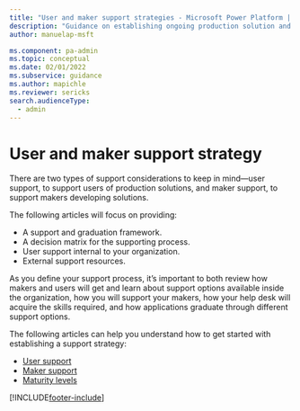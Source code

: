 ```yaml
---
title: "User and maker support strategies - Microsoft Power Platform | MicrosoftDocs"
description: "Guidance on establishing ongoing production solution and maker education support for Microsoft Power Platform."
author: manuelap-msft

ms.component: pa-admin
ms.topic: conceptual
ms.date: 02/01/2022
ms.subservice: guidance
ms.author: mapichle
ms.reviewer: sericks
search.audienceType: 
  - admin
---
```


# User and maker support strategy

There are two types of support considerations to keep in mind—user support, to support users of production solutions, and maker support, to support makers developing solutions.

The following articles will focus on providing:

- A support and graduation framework.
- A decision matrix for the supporting process.
- User support internal to your organization.
- External support resources.

As you define your support process, it’s important to both review how makers and users will get and learn about support options available inside the organization, how you will support your makers, how your help desk will acquire the skills required, and how applications graduate through different support options.

The following articles can help you understand how to get started with establishing a support strategy:

- [User support](support-strategy-solutions.md)
- [Maker support](support-strategy-makers.md)
- [Maturity levels](support-strategy-maturity.md)

[!INCLUDE[footer-include](../../includes/footer-banner.md)]
